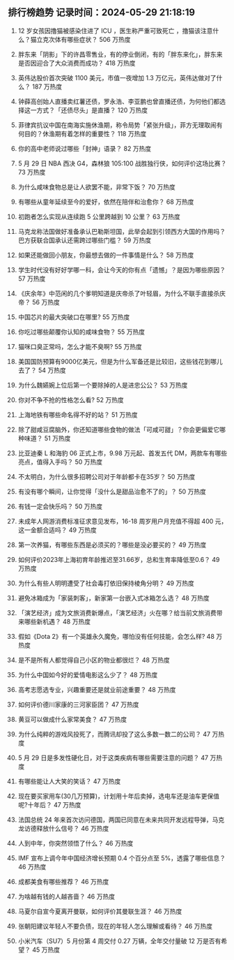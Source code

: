 
## 排行榜趋势 记录时间：2024-05-29 21:18:19
  
  1. 12 岁女孩因撸猫被感染住进了 ICU ，医生称严重可致死亡 ，撸猫该注意什么？猫立克次体有哪些症状？ 506 万热度
    
  2. 胖东来「阴影」下的许昌零售业，有的停业倒闭，有的「胖东来化」，胖东来是否因迎合了大众消费而成功？ 418 万热度
    
  3. 英伟达股价首次突破 1100 美元，市值一夜增加 1.3 万亿元，英伟达做对了什么？ 187 万热度
    
  4. 钟薛高创始人直播卖红薯还债，罗永浩、李亚鹏也曾直播还债，为何他们都选择这一方式？「还债尽头」是直播？ 120 万热度
    
  5. 菲律宾抗议中国在南海实施休渔期，称令局势「紧张升级」，菲方无理取闹有何目的？休渔期有着怎样的重要性？ 118 万热度
    
  6. 你的高中老师说过哪些「封神」语录？ 82 万热度
    
  7. 5 月 29 日 NBA 西决 G4，森林狼 105:100 战胜独行侠，如何评价这场比赛？ 73 万热度
    
  8. 为什么咸味食物总是让人欲罢不能，非常下饭？ 70 万热度
    
  9. 有哪些从童年延续至今的爱好，依然在陪伴和治愈你？ 68 万热度
    
  10. 初跑者怎么实现从连续跑 5 公里跨越到 10 公里？ 63 万热度
    
  11. 马克龙称法国做好准备承认巴勒斯坦国，此举会起到引领西方大国的作用吗？巴方获联合国承认还需跨过哪些门槛？ 59 万热度
    
  12. 如果还能做回小朋友，你最想去做的一件事情是什么？ 58 万热度
    
  13. 学生时代没有好好学哪一科，会让今天的你有点「遗憾」？是因为哪些原因？ 57 万热度
    
  14. 《庆余年》中范闲的几个爹明知道是庆帝杀了叶轻眉，为什么不联手直接杀庆帝？ 56 万热度
    
  15. 中国芯片的最大突破口在哪里? 55 万热度
    
  16. 你吃过哪些颠覆你认知的咸味食物？ 55 万热度
    
  17. 猫咪口臭正常吗，怎么才能不臭啊? 55 万热度
    
  18. 美国国防预算有9000亿美元，但是为什么军备还是比较旧，这些钱花到哪儿去了？ 54 万热度
    
  19. 为什么魏嬿婉上位后第一个要除掉的人是进忠公公？ 53 万热度
    
  20. 你对不争不抢的性格怎么看? 52 万热度
    
  21. 上海地铁有哪些命名得不好的站？ 51 万热度
    
  22. 除了甜咸豆腐脑外，你还知道哪些食物的做法「可咸可甜」？你会更偏爱它哪种味道？ 51 万热度
    
  23. 比亚迪秦 L 和海豹 06 正式上市，9.98 万元起、首发五代 DM，两款车有哪些亮点，值得入手吗？ 50 万热度
    
  24. 不太明白，为什么很多招聘公司对于年龄都卡在35岁？ 50 万热度
    
  25. 有没有哪个瞬间，让你觉得「没什么是甜品治愈不了的」？ 50 万热度
    
  26. 有钱一定会快乐吗？ 50 万热度
    
  27. 未成年人网游消费标准征求意见发布，16-18 周岁用户月充值不得超 400 元，这一金额合适吗？ 49 万热度
    
  28. 第一次养猫，有哪些东西是必须买的？哪些是没必要买的？ 49 万热度
    
  29. 如何评价2023年上海初育年龄推迟至31.66岁，总和生育率降低至0.6？ 49 万热度
    
  30. 为什么有些人明明遭受了社会毒打依旧保持棱角分明？ 49 万热度
    
  31. 避免冰箱成为「家装刺客」，新家第一台嵌入式冰箱怎么选？ 48 万热度
    
  32. 「演艺经济」成为文旅消费新爆点，「演艺经济」火在哪？给当前文旅消费带来哪些新机遇？ 48 万热度
    
  33. 假如《Dota 2》有一个英雄永久魔免，哪怕没有任何技能，会怎么样? 48 万热度
    
  34. 是不是所有人都觉得自己小区的物业都很烂？ 48 万热度
    
  35. 为什么中国如今好的爱情电影这么少了？ 48 万热度
    
  36. 高考志愿选专业，兴趣重要还是就业前途重要？ 48 万热度
    
  37. 如何评价德川家康的三河家臣团？ 47 万热度
    
  38. 黄豆可以做成什么家常美食？ 47 万热度
    
  39. 为什么纯粹的游戏风投死了，而腾讯却投了这么多数一数二的公司？ 47 万热度
    
  40. 5 月 29 日是多发性硬化日，对于这类疾病有哪些需要注意的问题？ 47 万热度
    
  41. 有哪些能让人大笑的笑话？ 47 万热度
    
  42. 现在要买家用车(30几万预算)，计划用十年后卖掉，选电车还是油车更保值呢?十年后？ 47 万热度
    
  43. 法国总统 24 年来首次访问德国，两国已同意在未来共同开发远程导弹，马克龙访德释放什么信号？ 46 万热度
    
  44. 人到中年，你突然领悟了什么？ 46 万热度
    
  45. IMF 宣布上调今年中国经济增长预期 0.4 个百分点至 5%，透露了哪些信息？ 46 万热度
    
  46. 成都美食有哪些推荐？ 46 万热度
    
  47. 为啥越有钱的人越吝啬？ 46 万热度
    
  48. 马夏尔自宣今夏离开曼联，如何评价其曼联生涯？ 46 万热度
    
  49. 张朝阳建议年轻人不要负债，现在的年轻人怎么理解或看待？ 46 万热度
    
  50. 小米汽车（SU7）5 月份第 4 周交付 0.27 万辆，全年交付量破 12 万是否有希望？ 45 万热度
    